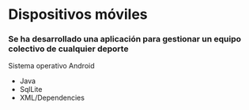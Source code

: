 <h1>Dispositivos móviles</h1>

<h3>Se ha desarrollado una aplicación para gestionar un equipo colectivo de cualquier deporte</h3>

<p>Sistema operativo Android</p>

<ul>
	<li> Java </li>
	<li> SqlLite </li>
	<li> XML/Dependencies </li>
</ul>
